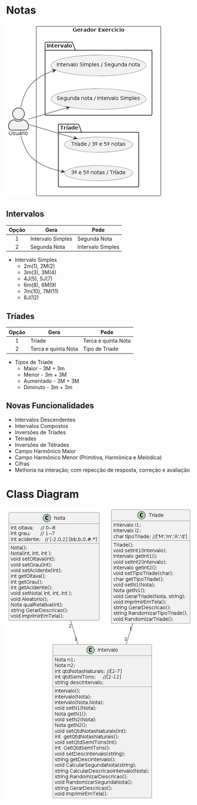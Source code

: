 # Notas

![Modelo](usecase.png)


## Intervalos

|Opção |Gera| Pede
| :--: | -- |-- |
| 1 | Intervalo Simples|Segunda Nota
| 2 | Segunda Nota | Intervalo Simples

- Intervalo Simples
	- 2m(1), 2M(2)
	- 3m(3), 3M(4)
	- 4J(5), 5J(7)
	- 6m(8), 6M(9)
	- 7m(10), 7M(11)
	- 8J(12)


## Tríades

|Opção |Gera | Pede
| :--: | -- | -- |
| 1 | Tríade |Terca e quinta Nota
| 2 | Terca e quinta Nota | Tipo de Triade

- Tipos de Triade
	- Maior - 3M + 3m
	- Menor - 3m + 3M
	- Aumentado - 3M + 3M
	- Diminuto - 3m + 3m


## Novas Funcionalidades
- Intervalos Descendentes
- Intervalos Compostos
- Inversões de Tríades
- Tétrades
- Inversões de Tétrades
- Campo Harmônico Maior
- Campo Harmônico Menor (Primitiva, Harmônica e Melódica)
- Cifras
- Melhoria na interação; com repecção de resposta, correção e avaliação



# Class Diagram

![Modelo](classDiagram.png)

